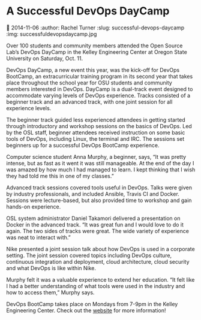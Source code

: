 A Successful DevOps DayCamp
===========================
:date: 2014-11-06
:author: Rachel Turner
:slug: successful-devops-daycamp
:img: successfuldevopsdaycamp.jpg

Over 100 students and community members attended the Open Source Lab’s DevOps
DayCamp in the Kelley Engineering Center at Oregon State University on Saturday,
Oct. 11.

DevOps DayCamp, a new event this year, was the kick-off for DevOps BootCamp, an
extracurricular training program in its second year that takes place throughout
the school year for OSU students and community members interested in DevOps.
DayCamp is a dual-track event designed to accommodate varying levels of DevOps
experience. Tracks consisted of a beginner track and an advanced track, with one
joint session for all experience levels.

The beginner track guided less experienced attendees in getting started through
introductory and workshop sessions on the basics of DevOps. Led by the OSL
staff, beginner attendees received instruction on some basic tools of DevOps,
including Linux, the terminal and IRC. The sessions set beginners up for a
successful DevOps BootCamp experience.

Computer science student Anna Murphy, a beginner, says, “It was pretty intense,
but as fast as it went it was still manageable. At the end of the day I was
amazed by how much I had managed to learn. I kept thinking that I wish they had
told me this in one of my classes.”

Advanced track sessions covered tools useful in DevOps. Talks were given by
industry professionals, and included Ansible, Travis CI and Docker. Sessions
were lecture-based, but also provided time to workshop and gain hands-on
experience.

OSL system administrator Daniel Takamori delivered a presentation on Docker in
the advanced track. “It was great fun and I would love to do it again. The two
sides of tracks were great. The wide variety of experience was neat to interact
with.”

Nike presented a joint session talk about how DevOps is used in a corporate
setting. The joint session covered topics including DevOps culture, continuous
integration and deployment, cloud architecture, cloud security and what DevOps
is like within Nike.

Murphy felt it was a valuable experience to extend her education. “It felt like
I had a better understanding of what tools were used in the industry and how to
access them,” Murphy says.

DevOps BootCamp takes place on Mondays from 7-9pm in the Kelley Engineering
Center. Check out the [website](http://devopsbootcamp.osuosl.org/) for more information!


